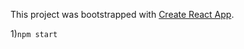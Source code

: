 This project was bootstrapped with [Create React App](https://github.com/facebook/create-react-app).

1)`npm start`

